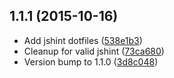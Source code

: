 <a name="1.1.1"></a>
## 1.1.1 (2015-10-16)


* Add jshint dotfiles ([538e1b3](https://github.com/frdmn/tlstools/commit/538e1b3))
* Cleanup for valid jshint ([73ca680](https://github.com/frdmn/tlstools/commit/73ca680))
* Version bump to 1.1.0 ([3d8c048](https://github.com/frdmn/tlstools/commit/3d8c048))
